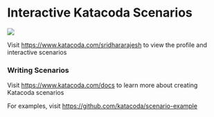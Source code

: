# Interactive Katacoda Scenarios

[![](http://shields.katacoda.com/katacoda/sridhararajesh/count.svg)](https://www.katacoda.com/sridhararajesh "Get your profile on Katacoda.com")

Visit https://www.katacoda.com/sridhararajesh to view the profile and interactive scenarios

### Writing Scenarios
Visit https://www.katacoda.com/docs to learn more about creating Katacoda scenarios

For examples, visit https://github.com/katacoda/scenario-example
